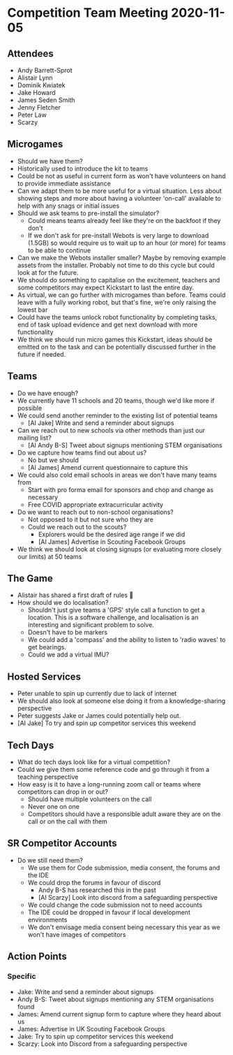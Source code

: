 # Competition Team Meeting 2020-11-05

## Attendees

- Andy Barrett-Sprot
- Alistair Lynn
- Dominik Kwiatek
- Jake Howard
- James Seden Smith
- Jenny Fletcher
- Peter Law
- Scarzy

## Microgames

- Should we have them?
- Historically used to introduce the kit to teams
- Could be not as useful in current form as won't have volunteers on hand to provide immediate assistance
- Can we adapt them to be more useful for a virtual situation. Less about showing steps and more about having a volunteer 'on-call' available to help with any snags or initial issues
- Should we ask teams to pre-install the simulator?
  - Could means teams already feel like they're on the backfoot if they don't
  - If we don't ask for pre-install Webots is very large to download (1.5GB) so would require us to wait up to an hour (or more) for teams to be able to continue
- Can we make the Webots installer smaller? Maybe by removing example assets from the installer. Probably not time to do this cycle but could look at for the future.
- We should do something to capitalise on the excitement, teachers and some competitors may expect Kickstart to last the entire day.
- As virtual, we can go further with microgames than before. Teams could leave with a fully working robot, but that's fine, we're only raising the lowest bar
- Could have the teams unlock robot functionality by completing tasks, end of task upload evidence and get next download with more functionality
- We think we should run micro games this Kickstart, ideas should be emitted on to the task and can be potentially discussed further in the future if needed.

## Teams

- Do we have enough?
- We currently have 11 schools and 20 teams, though we'd like more if possible
- We could send another reminder to the existing list of potential teams
  - [AI Jake] Write and send a reminder about signups
- Can we reach out to new schools via other methods than just our mailing list?
  - [AI Andy B-S] Tweet about signups mentioning STEM organisations
- Do we capture how teams find out about us?
  - No but we should
  - [AI James] Amend current questionnaire to capture this
- We could also cold email schools in areas we don't have many teams from
  - Start with pro forma email for sponsors and chop and change as necessary
  - Free COVID appropriate extracurricular activity
- Do we want to reach out to non-school organisations?
  - Not opposed to it but not sure who they are
  - Could we reach out to the scouts?
    - Explorers would be the desired age range if we did
    - [AI James] Advertise in Scouting Facebook Groups
- We think we should look at closing signups (or evaluating more closely our limits) at 50 teams

## The Game

- Alistair has shared a first draft of rules 🎉
- How should we do localisation?
  - Shouldn't just give teams a 'GPS' style call a function to get a location. This is a software challenge, and localisation is an interesting and significant problem to solve.
  - Doesn't have to be markers
  - We could add a 'compass' and the ability to listen to 'radio waves' to get bearings.
  - Could we add a virtual IMU?

## Hosted Services

- Peter unable to spin up currently due to lack of internet
- We should also look at someone else doing it from a knowledge-sharing perspective
- Peter suggests Jake or James could potentially help out.
- [AI Jake] To try and spin up competitor services this weekend

## Tech Days

- What do tech days look like for a virtual competition?
- Could we give them some reference code and go through it from a teaching perspective
- How easy is it to have a long-running zoom call or teams where competitors can drop in or out?
  - Should have multiple volunteers on the call
  - Never one on one
  - Competitors should have a responsible adult aware they are on the call or on the call with them

## SR Competitor Accounts

- Do we still need them?
  - We use them for Code submission, media consent, the forums and the IDE
  - We could drop the forums in favour of discord
    - Andy B-S has researched this in the past
    - [AI Scarzy] Look into discord from a safeguarding perspective
  - We could change the code submission not to need accounts
  - The IDE could be dropped in favour if local development environments
  - We don't envisage media consent being necessary this year as we won't have images of competitors

## Action Points

### Specific

- Jake: Write and send a reminder about signups
- Andy B-S: Tweet about signups mentioning any STEM organisations found
- James: Amend current signup form to capture where they heard about us
- James: Advertise in UK Scouting Facebook Groups
- Jake: Try to spin up competitor services this weekend
- Scarzy: Look into Discord from a safeguarding perspective
